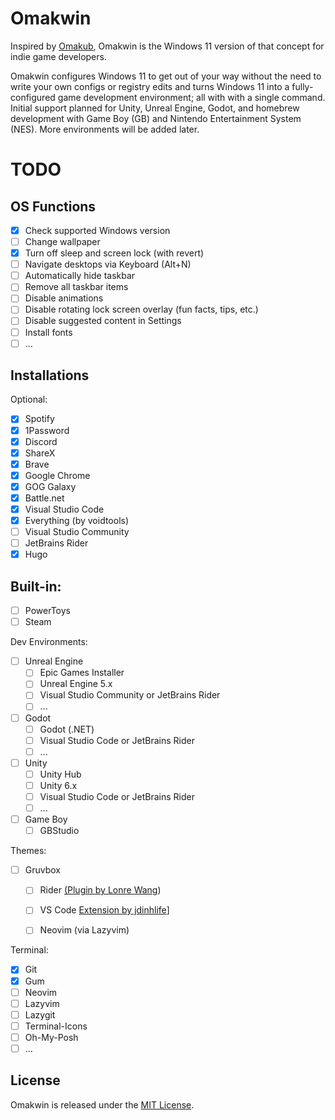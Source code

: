 # Omakwin
Inspired by [Omakub](https://github.com/basecamp/omakub), Omakwin is the Windows 11 version of that concept for indie game developers.  

Omakwin configures Windows 11 to get out of your way without the need to write your own configs or registry edits and turns Windows 11 into a fully-configured game development environment; all with with a single command. Initial support planned for Unity, Unreal Engine, Godot, and homebrew development with Game Boy (GB) and Nintendo Entertainment System (NES). More environments will be added later.  

# TODO
## OS Functions
- [x] Check supported Windows version
- [ ] Change wallpaper  
- [x] Turn off sleep and screen lock (with revert)  
- [ ] Navigate desktops via Keyboard (Alt+N)
- [ ] Automatically hide taskbar
- [ ] Remove all taskbar items
- [ ] Disable animations
- [ ] Disable rotating lock screen overlay (fun facts, tips, etc.)
- [ ] Disable suggested content in Settings
- [ ] Install fonts
- [ ] ...

## Installations
Optional:  
- [x] Spotify  
- [x] 1Password  
- [x] Discord  
- [x] ShareX  
- [x] Brave  
- [x] Google Chrome  
- [x] GOG Galaxy  
- [x] Battle.net
- [x] Visual Studio Code
- [x] Everything (by voidtools)
- [ ] Visual Studio Community
- [ ] JetBrains Rider
- [x] Hugo

## Built-in:
- [ ] PowerToys
- [ ] Steam

Dev Environments:  
- [ ] Unreal Engine  
  - [ ] Epic Games Installer    
  - [ ] Unreal Engine 5.x  
  - [ ] Visual Studio Community or JetBrains Rider    
  - [ ] ...

- [ ] Godot
  - [ ] Godot (.NET)  
  - [ ] Visual Studio Code or JetBrains Rider
  - [ ] ...

- [ ] Unity
  - [ ] Unity Hub
  - [ ] Unity 6.x
  - [ ] Visual Studio Code or JetBrains Rider
  - [ ] ...  
     
- [ ] Game Boy
  - [ ] GBStudio 

Themes:
- [ ] Gruvbox
    - [ ] Rider [(Plugin by Lonre Wang](https://plugins.jetbrains.com/plugin/20558-gruvbox--theme/reviews))
    - [ ] VS Code [Extension by jdinhlife](https://marketplace.visualstudio.com/items?itemName=jdinhlife.gruvbox)]
    - [ ] Neovim (via Lazyvim)


Terminal:  
- [X] Git  
- [X] Gum  
- [ ] Neovim  
- [ ] Lazyvim  
- [ ] Lazygit  
- [ ] Terminal-Icons  
- [ ] Oh-My-Posh  
- [ ] ...

## License
Omakwin is released under the [MIT License](https://opensource.org/licenses/MIT).
